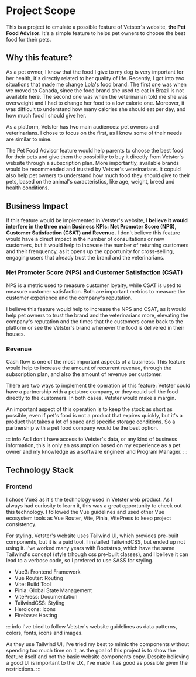 # Project Scope

This is a project to emulate a possible feature of Vetster's website, **the Pet Food Advisor**. It's a simple feature to helps pet owners to choose the best food for their pets.

## Why this feature?

As a pet owner, I know that the food I give to my dog is very important for her health, it's directly related to her quality of life. Recently, I got into two situations that made me change Lola's food brand. The first one was when we moved to Canada, since the food brand she used to eat in Brazil is not available here. The second one was when the veterinarian told me she was overweight and I had to change her food to a low calorie one. Moreover, it was difficult to understand how many calories she should eat per day, and how much food I should give her.

As a platform, Vetster has two main audiences: pet owners and veterinarians. I chose to focus on the first, as I know some of their needs are similar to mine.

The Pet Food Advisor feature would help parents to choose the best food for their pets and give them the possibility to buy it directly from Vetster's website through a subscription plan. More importantly, available brands would be recommended and trusted by Vetster's veterinarians. It copuld also help pet owners to understand how much food they should give to their pets, based on the animal's caracteristics, like age, weight, breed and health conditions.

## Business Impact

If this feature would be implemented in Vetster's website, **I believe it would interfere in the three main Business KPIs: Net Promoter Score (NPS), Customer Satisfaction (CSAT) and Revenue.**
I don't believe this feature would have a direct impact in the number of consultations or new customers, but it would help to increase the number of returning customers and their frenquency, as it opens up the opportunity for cross-selling, engaging users that already trust the brand and the veterinarians.

### Net Promoter Score (NPS) and Customer Satisfaction (CSAT)

NPS is a metric used to measure customer loyalty, while CSAT is used to measure customer satisfaction. Both are important metrics to measure the customer experience and the company's reputation.

I believe this feature would help to increase the NPS and CSAT, as it would help pet owners to trust the brand and the veterinarians more, elevating the company's reputation and the times that the customers come back to the platform or see the Vetster's brand whenever the food is delivered in their houses.

### Revenue

Cash flow is one of the most important aspects of a business. This feature would help to increase the amount of recurrent revenue, through the subscription plan, and also the amount of revenue per customer.

There are two ways to implement the operation of this feature: Vetster could have a partnership with a petstore company, or they could sell the food directly to the customers. In both cases, Vetster would make a margin.

An important aspect of this operation is to keep the stock as short as possible, even if pet's food is not a product that expires quickly, but it's a product that takes a lot of space and specific storage conditions. So a partnership with a pet food company would be the best option.

::: info
As I don't have access to Vetster's data, or any kind of business information, this is only an assumption based on my experience as a pet owner and my knowledge as a software engineer and Program Manager.
:::

## Technology Stack

### Frontend

I chose Vue3 as it's the technology used in Vetster web product. As I always had curiosity to learn it, this was a great opportunity to check out this technology. I followed the Vue guidelines and used other Vue ecosystem tools as Vue Router, Vite, Pinia, VitePress to keep project consistency.

For styling, Vetster's website uses Tailwind UI, which provides pre-built components, but it is a paid tool.
I installed TailwindCSS, but ended up not using it. I've worked many years with Bootstrap, which have the same Tailwind's concept (style trhough css pre-built classes), and I believe it can lead to a verbose code, so I prefered to use SASS for styling.

- Vue3: Frontend Framework
- Vue Router: Routing
- Vite: Build Tool
- Pinia: Global State Management
- VitePress: Documentation
- TailwindCSS: Styling
- Heroicons: Icons
- Firebase: Hosting

::: info
I've tried to follow Vetster's website guidelines as data patterns, colors, fonts, icons and images.

As they use Tailwind UI, I've tried my best to mimic the components without spending too much time on it, as the goal of this project is to show the feature itself and not the basic website components copy. Despite believing a good UI is important to the UX, I've made it as good as possible given the restrictions.
:::
